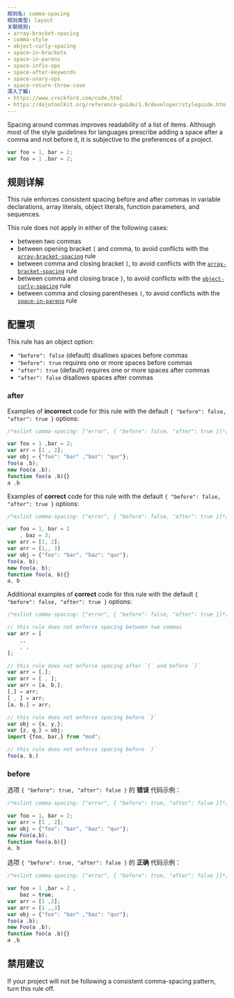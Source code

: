 ```yaml
---
规则名: comma-spacing
规则类型: layout
关联规则:
- array-bracket-spacing
- comma-style
- object-curly-spacing
- space-in-brackets
- space-in-parens
- space-infix-ops
- space-after-keywords
- space-unary-ops
- space-return-throw-case
深入了解:
- https://www.crockford.com/code.html
- https://dojotoolkit.org/reference-guide/1.9/developer/styleguide.html
---
```




Spacing around commas improves readability of a list of items. Although most of the style guidelines for languages prescribe adding a space after a comma and not before it, it is subjective to the preferences of a project.

```js
var foo = 1, bar = 2;
var foo = 1 ,bar = 2;
```

## 规则详解

This rule enforces consistent spacing before and after commas in variable declarations, array literals, object literals, function parameters, and sequences.

This rule does not apply in either of the following cases:

* between two commas
* between opening bracket `[` and comma, to avoid conflicts with the [`array-bracket-spacing`](array-bracket-spacing) rule
* between comma and closing bracket `]`, to avoid conflicts with the [`array-bracket-spacing`](array-bracket-spacing) rule
* between comma and closing brace `}`, to avoid conflicts with the [`object-curly-spacing`](object-curly-spacing) rule
* between comma and closing parentheses `)`, to avoid conflicts with the [`space-in-parens`](space-in-parens) rule

## 配置项

This rule has an object option:

* `"before": false` (default) disallows spaces before commas
* `"before": true` requires one or more spaces before commas
* `"after": true` (default) requires one or more spaces after commas
* `"after": false` disallows spaces after commas

### after

Examples of **incorrect** code for this rule with the default `{ "before": false, "after": true }` options:

```js
/*eslint comma-spacing: ["error", { "before": false, "after": true }]*/

var foo = 1 ,bar = 2;
var arr = [1 , 2];
var obj = {"foo": "bar" ,"baz": "qur"};
foo(a ,b);
new Foo(a ,b);
function foo(a ,b){}
a ,b
```

Examples of **correct** code for this rule with the default `{ "before": false, "after": true }` options:

```js
/*eslint comma-spacing: ["error", { "before": false, "after": true }]*/

var foo = 1, bar = 2
    , baz = 3;
var arr = [1, 2];
var arr = [1,, 3]
var obj = {"foo": "bar", "baz": "qur"};
foo(a, b);
new Foo(a, b);
function foo(a, b){}
a, b
```

Additional examples of **correct** code for this rule with the default `{ "before": false, "after": true }` options:

```js
/*eslint comma-spacing: ["error", { "before": false, "after": true }]*/

// this rule does not enforce spacing between two commas
var arr = [
    ,,
    , ,
];

// this rule does not enforce spacing after `[` and before `]`
var arr = [,];
var arr = [ , ];
var arr = [a, b,];
[,] = arr;
[ , ] = arr;
[a, b,] = arr;

// this rule does not enforce spacing before `}`
var obj = {x, y,};
var {z, q,} = obj;
import {foo, bar,} from "mod";

// this rule does not enforce spacing before `)`
foo(a, b,)
```

### before

选项 `{ "before": true, "after": false }`  的 **错误** 代码示例：

```js
/*eslint comma-spacing: ["error", { "before": true, "after": false }]*/

var foo = 1, bar = 2;
var arr = [1 , 2];
var obj = {"foo": "bar", "baz": "qur"};
new Foo(a,b);
function foo(a,b){}
a, b
```

选项 `{ "before": true, "after": false }`  的 **正确** 代码示例：

```js
/*eslint comma-spacing: ["error", { "before": true, "after": false }]*/

var foo = 1 ,bar = 2 ,
    baz = true;
var arr = [1 ,2];
var arr = [1 ,,3]
var obj = {"foo": "bar" ,"baz": "qur"};
foo(a ,b);
new Foo(a ,b);
function foo(a ,b){}
a ,b
```

## 禁用建议

If your project will not be following a consistent comma-spacing pattern, turn this rule off.
